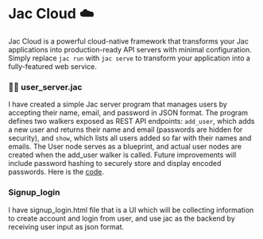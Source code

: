 # Jac Cloud ☁️

Jac Cloud is a powerful cloud-native framework that transforms your Jac applications into production-ready API servers with minimal configuration. Simply replace `jac run` with `jac serve` to transform your application into a fully-featured web service.

### 😶‍🌫️ user_server.jac 

I have created a simple Jac server program that manages users by accepting their name, email, and password in JSON format. The program defines two walkers exposed as REST API endpoints: `add_user`, which adds a new user and returns their name and email (passwords are hidden for security), and `show`, which lists all users added so far with their names and emails. The User node serves as a blueprint, and actual user nodes are created when the add_user walker is called. Future improvements will include password hashing to securely store and display encoded passwords. Here is the [code](https://github.com/MithamoMorgan/Building-Generative-AI-Applications/blob/main/Scale_Agnostic/user_server.jac).

### Signup_login

I have signup_login.html file that is a UI which will be collecting information to create account and login from user, and use jac as the backend by receiving user input as json format.
